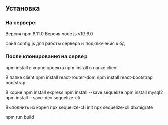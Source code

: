 ## Установка

### На сервере:

Версия npm 8.11.0
Версия node js v19.6.0

файл config.js для работы сервера и подключения к бд

### После клонирования на сервер

npm install в корне проекта
npm install в папке client

В папке client
npm install react-router-dom
npm install react-bootstrap bootstrap

В корне
npm install express
npm install --save sequelize
npm install mysql2
npm install --save-dev sequelize-cli

Выполнить из корня
npx sequelize-cli init
npx sequelize-cli db:migrate

npm run build
